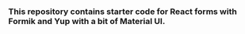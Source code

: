 ### This repository contains starter code for React forms with Formik and Yup with a bit of Material UI.

